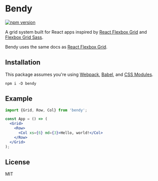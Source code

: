 # Bendy

[![npm version](https://badge.fury.io/js/bendy.svg)](https://badge.fury.io/js/bendy)

A grid system built for React apps inspired by [React Flexbox Grid](https://github.com/roylee0704/react-flexbox-grid) and [Flexbox Grid Sass](https://github.com/hugeinc/flexboxgrid-sass).

Bendy uses the same docs as [React Flexbox Grid](http://roylee0704.github.io/react-flexbox-grid/).

## Installation

This package assumes you're using [Webpack](https://github.com/webpack/webpack), [Babel](https://github.com/babel/babel-loader), and [CSS Modules](https://github.com/webpack/css-loader#css-modules).

```
npm i -D bendy
```

## Example

```jsx
import {Grid, Row, Col} from 'bendy';

const App = () => (
  <Grid>
    <Row>
      <Col xs={6} md={3}>Hello, world!</Col>
    </Row>
  </Grid>
);
```

## License

MIT
